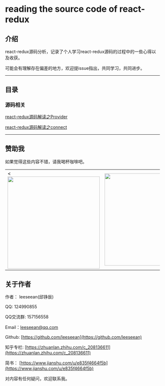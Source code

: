 # reading the source code of react-redux

## 介绍

react-redux源码分析，记录了个人学习react-redux源码的过程中的一些心得以及收获。

可能会有理解存在偏差的地方，欢迎提issue指出，共同学习，共同进步。

---

## 目录

### 源码相关

[react-redux源码解读之Provider](./docs/Provider.md)

[react-redux源码解读之connect](./docs/connect.md)

---

## 赞助我

如果觉得这些内容不错，请我喝杯咖啡吧。

<table>
  <tr>
    <td><<img src="https://leeseean.github.io/my-original-songs/alipay.jpg" width="300px" /></td>
    <td><img src="https://leeseean.github.io/my-original-songs/wechat.jpg" width="300px" /></td>
  </tr>
</table>

## 关于作者

作者： leeseean(邱铮辰)

QQ: 124990855 

QQ交流群: 157156558 

Email：leeseean@qq.com

Github: [https://github.com/leeseean](https://github.com/leeseean)

知乎专栏: [https://zhuanlan.zhihu.com/c_208136611](https://zhuanlan.zhihu.com/c_208136611)

简书： [https://www.jianshu.com/u/e835f4664f5b](https://www.jianshu.com/u/e835f4664f5b)

对内容有任何疑问，欢迎联系我。